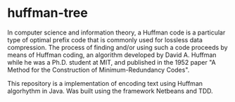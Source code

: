 # huffman-tree

In computer science and information theory, a Huffman code is a particular type of optimal prefix code that is commonly used for lossless data compression. The process of finding and/or using such a code proceeds by means of Huffman coding, an algorithm developed by David A. Huffman while he was a Ph.D. student at MIT, and published in the 1952 paper "A Method for the Construction of Minimum-Redundancy Codes".

This repository is a implementation of encoding text using Huffman algorhythm in Java. Was built using the framework Netbeans and TDD.
